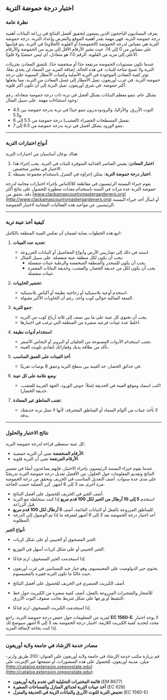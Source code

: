 ## اختبار درجة حموضة التربة

### نظرة عامة

يعرف البستانيون الناجحون الذين يسعون لتحقيق أفضل النتائج في زراعة النباتات أهمية درجة حموضة التربة، فهي مهمة بقدر أهمية الموقع والتعرض وإعداد التربة. درجة حموضة التربة هي مقياس لدرجة الحموضة (الحموضة) أو القلوية (الحلاوة) في التربة. يتم قياسها على مقياس من 0 إلى 14، حيث تشير الأرقام الأقل إلى مزيد من الحموضة والأرقام الأعلى إلى مزيد من القلوية. الرقم 7.0 هو متعادل، أي ليس حمضيًا ولا قلويًا.

عندما تكون مستويات الحموضة مرتفعة جدًا أو منخفضة جدًا، تلتصق المعادن بجزيئات التربة ولا تصبح متاحة للنبات. في هذه الحالة، إضافة المزيد من السماد لن يجدي نفعًا. تؤثر كمية المعادن الموجودة في التربة الأصلية وكميات الأمطار السنوية على درجة حموضة التربة. في غرب أوريغون، تميل الأمطار إلى غسل المعادن من التربة، مما يجعلها أكثر حموضة. في شرق أوريغون، تميل التربة إلى أن تكون أكثر قلوية.

بشكل عام، تنمو معظم النباتات بشكل أفضل في تربة ذات درجة حموضة متعادلة، رغم وجود استثناءات مهمة. على سبيل المثال:

- التوت الأزرق، والأزاليا، والرودودندرون تنمو جيدًا في تربة بدرجة حموضة بين 4.5 و5.5.
- تفضل المسطحات الخضراء (العشب) درجة حموضة من 5.5 إلى 6.
- تنمو الورود بشكل أفضل في تربة بدرجة حموضة من 6.5 إلى 7.

---

### أنواع اختبارات التربة

هناك نوعان أساسيان من اختبارات التربة:

1. **اختبار المعادن**: يقيس العناصر الغذائية المتوفرة للنبات في التربة. يجب إجراء هذا الاختبار في مختبر متخصص.
2. **اختبار درجة حموضة التربة**: يمكن إجراؤه في المنزل باستخدام مجموعة بسيطة.

يقوم خبراء البستنة الرئيسيون في مقاطعة كلاكاماس بإجراء اختبارات مجانية لدرجة حموضة التربة عدة مرات في السنة باستخدام معدات متطورة للحصول على نتائج أكثر دقة. تحقق من [www.clackamascountymastergardeners.org](http://www.clackamascountymastergardeners.org) أو اسأل أحد خبراء البستنة الرئيسيين عن مواعيد هذه الفعاليات المجانية لاختبار الحموضة.

---

### كيفية أخذ عينة تربة

اتبع هذه الخطوات بعناية لضمان أن تعكس العينة المنطقة بالكامل:

1. **تحديد عدد العينات**:
   - استند في ذلك إلى تضاريس الأرض وأنواع المحاصيل أو النباتات المزروعة.
   - يجب أن يكون لكل منطقة عينة منفصلة. على سبيل المثال:
     - يجب أن يكون للمنحدر والمنطقة المنخفضة والرطبة عينات منفصلة.
     - يجب أن يكون لكل من حديقة الخضار، والعشب، وحديقة النباتات المعمرة عينات منفصلة.

2. **تحضير الحاويات**:
   - استخدم أوعية بلاستيكية أو زجاجية نظيفة أو أكياس بلاستيكية.
   - السعة المثالية حوالي كوب واحد، رغم أن الحاويات الأكبر مقبولة.

3. **جمع التربة**:
   - يجب أن تحتوي كل عينة على ما بين نصف إلى ثلاثة أرباع كوب من التربة.
   - اخلط عدة عينات فرعية صغيرة من المنطقة التي ترغب في اختبارها.

4. **استخدام أدوات نظيفة**:
   - تجنب استخدام الأدوات المصنوعة من الجلفان أو البرونز أو النحاس الأصفر.
   - تأكد من نظافة يديك وقفازاتك لتفادي تلويث العينة.

5. **أخذ العينات على العمق المناسب**:
   - في حدائق الخضار، خذ العينة بين سطح التربة وعمق 8 بوصات تقريبًا.

6. **وضع علامة على كل عينة**:
   - اكتب اسمك وموقع العينة في الحديقة (مثلاً: حوض الورود، الجهة الغربية للعشب، حديقة الخضار).

7. **تجنب المناطق غير المعتادة**:
   - لا تأخذ عينات من أكوام السماد أو المناطق المحترقة، لأنها لا تمثل تربة حديقتك بدقة.

---

### نتائج الاختبار والحلول

كل عينة ستعطي قراءة لدرجة حموضة التربة:

- **الأرقام المنخفضة** تعني أن التربة حمضية.
- **الأرقام المرتفعة** تعني أن التربة قلوية.

عندما يقوم خبراء البستنة الرئيسيون بإجراء الاختبار، فإنهم يساعدون أيضًا في تفسير النتائج وتقديم المعلومات حول الحلول. من الأفضل تعديل درجة حموضة التربة تدريجيًا على مدى عدة سنوات. أضف التعديل المناسب في الخريف وتحقق من درجة الحموضة مرة أخرى بعد 3 إلى 6 أشهر. كرر العملية حسب الحاجة.


- أضف الجير في الخريف للحصول على أفضل النتائج.
- استخدم **5 إلى 10 أرطال من الجير لكل 100 قدم مربع** إذا كنت ستخلطه مع التربة قبل الزراعة.
- للمناطق المزروعة بالفعل أو النباتات القائمة، أضف **5 أرطال لكل 100 قدم مربع**.
- أعد اختبار درجة الحموضة بعد 3 إلى 6 أشهر لمعرفة ما إذا تم الوصول إلى الدرجة المطلوبة.

**أنواع الجير:**

- الجير المسحوق أو الحبيبي أو على شكل كريات.
- الجير الحبيبي أو على شكل كريات أسهل في التوزيع.
- إذا استخدمت الجير المسحوق، ارتدِ قناعًا.
- يحتوي جير الدولوميت على المغنيسيوم، وهو خيار جيد للبستانيين في غرب أوريغون حيث غالبًا ما تكون التربة فقيرة بالمغنيسيوم.


- أضف الكبريت العنصري في الخريف للحصول على أفضل النتائج.
- للأشجار والشجيرات المزروعة بالفعل، أضف كمية صغيرة من الكبريت حول خط التنقيط أو وزعها على شكل شريط بجانب صفوف التوت الأزرق.
- إذا استخدمت الكبريت المسحوق، ارتدِ قناعًا.

لمزيد من المعلومات حول خفض درجة حموضة التربة، راجع **EC 1560-E**. لا يوجد اختبار محدد لتحديد كمية الكبريت اللازمة. اختبار درجة الحموضة بعد 3 إلى 6 أشهر سيوضح لك إذا كنت بحاجة لإضافة المزيد.

---

### مصادر خدمة الإرشاد في جامعة ولاية أوريغون

قم بزيارة مكتب خدمة الإرشاد في جامعة ولاية أوريغون على العنوان: 200 طريق وارنر-ميلن، مدينة أوريغون، للحصول على هذه المنشورات، أو تصفحها عبر الإنترنت على [http://catalog.extension.oregonstate.edu](http://catalog.extension.oregonstate.edu):

- **قائمة المختبرات التحليلية التي تخدم ولاية أوريغون** (EM 8677)
- **أخذ عينات التربة لحدائق المنازل والمساحات الصغيرة** (EC 628)
- **تحمض التربة للتوت الأزرق والنباتات الزينة في الحديقة والمنزل** (EC 1560-E)
